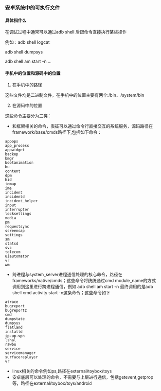 ### 安卓系统中的可执行文件

#### 具体指什么

在调试过程中通常可以通过adb shell 后跟命令直接执行某些操作

例如：adb shell logcat

adb shell dumpsys

adb shell am start -n ...

#### 手机中的位置和源码中的位置

1. 在手机中的路径

这些文件均是二进制文件，在手机中的位置主要有两个:/bin、/system/bin

2. 在源码中的位置

这些命令主要分为三类：

* 和框架相关的命令，表征可以通过命令行直接交互的系统服务，源码路径在framework/base/cmds路径下,包括如下命令：

```
appops
app_process
appwidget
backup
bmgr
bootanimation
bu
content
dpm
hid
idmap
ime
incident
incidentd
incident_helper
input
interrupter
locksettings
media
pm
requestsync
screencap
settings
sm
statsd
svc
telecom
uiautomator
vr
wm
```

* 跨进程与system_server进程通信处理的核心命令，路径在frameworks/native/cmds；这些命令将统统通过cmd module_name的方式调用到这里进行跨进程通信，例如 adb shell am start -n 最终调用的是adb shell cmd activity start -n这条命令；这些命令如下

```
atrace
bugreport
bugreportz
cmd
dumpstate
dumpsys
flatland
installd
ip-up-vpn
lshal
rawbu
service
servicemanager
surfacereplayer
vr
```

* linux相关的命令例如ps,路径在external/toybox/toys
* 安卓底层可以处理的命令，不需要与上层进行通信，包括getevent,getprop等，路径在external/toybox/toys/android

